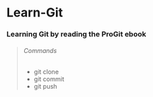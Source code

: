 # Learn-Git

### Learning Git by reading the ProGit ebook

> ###### Commands
> - git clone
> - git commit
> - git push


